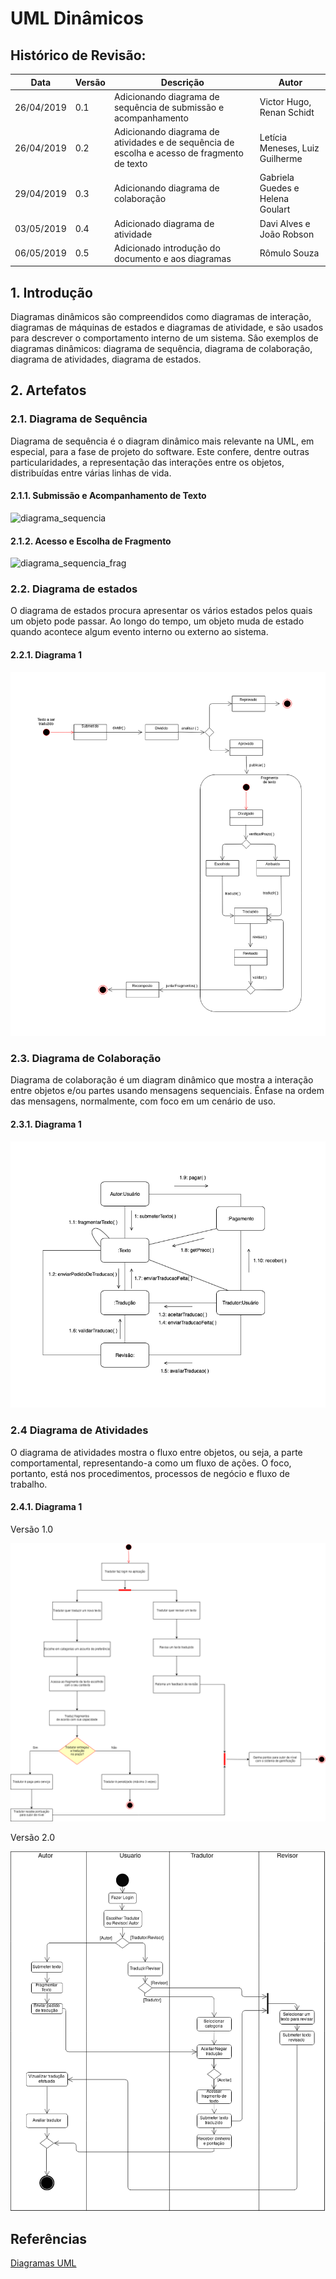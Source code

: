 # UML Dinâmicos

## Histórico de Revisão:
| Data | Versão | Descrição | Autor |
|---|---|---|---|
| 26/04/2019 | 0.1 | Adicionando diagrama de sequência de submissão e acompanhamento | Victor Hugo, Renan Schidt |
| 26/04/2019 | 0.2 | Adicionando diagrama de atividades e de sequência de escolha e acesso de fragmento de texto  | Letícia Meneses, Luiz Guilherme|
| 29/04/2019 | 0.3 | Adicionando diagrama de colaboração | Gabriela Guedes e Helena Goulart |
| 03/05/2019 | 0.4 | Adicionado diagrama de atividade | Davi Alves e João Robson|
| 06/05/2019 | 0.5 | Adicionado introdução do documento e aos diagramas | Rômulo Souza|

## 1. Introdução

Diagramas dinâmicos são compreendidos como diagramas de interação, diagramas de máquinas de estados e diagramas de atividade, e são usados ​​para descrever o comportamento interno de um sistema. Sâo exemplos de diagramas dinâmicos: diagrama de sequência, diagrama de colaboraçâo, diagrama de atividades, diagrama de estados. 

## 2. Artefatos

### 2.1. Diagrama de Sequência

Diagrama de sequência é o diagram dinâmico mais relevante na UML, em especial, para a fase de projeto do software. Este confere, dentre outras particularidades, a representação das interações entre os objetos, distribuídas entre várias linhas de vida.

#### 2.1.1. Submissão e Acompanhamento de Texto

![diagrama_sequencia](https://i.imgur.com/o1aY6dG.png)

#### 2.1.2. Acesso e Escolha de Fragmento

![diagrama_sequencia_frag](https://i.imgur.com/QjTVzM7.png)

### 2.2. Diagrama de estados

O diagrama de estados procura apresentar os vários estados pelos quais um objeto pode passar. Ao longo do tempo, um objeto muda de estado quando acontece algum evento interno ou externo ao sistema.

#### 2.2.1. Diagrama 1

![diagrama_estados](../../assets/desenho/uml/diagrama_estados.png)

### 2.3. Diagrama de Colaboração

Diagrama de colaboração é um diagram dinâmico que mostra a interação entre objetos e/ou partes usando mensagens sequenciais. Ênfase na ordem das mensagens, normalmente, com foco em um cenário de uso.

#### 2.3.1. Diagrama 1

![diagrama_colaboracao](../../assets/desenho/uml/diagrama_colaboracao.png)

### 2.4 Diagrama de Atividades

O diagrama de atividades mostra o fluxo entre objetos, ou seja, a parte comportamental, representando-a como um fluxo de ações. O foco, portanto, está nos procedimentos, processos de negócio e fluxo de trabalho.

#### 2.4.1. Diagrama 1

Versão 1.0

![diagrama_colaboracao](../../assets/desenho/uml/diagrama_atividades.png)

Versão 2.0

![diagrama_colaboracao](../../assets/desenho/uml/diagrama_atividades_2.png)

## Referências

[Diagramas UML](https://www.lucidchart.com/pages/pt/o-que-e-uml)

